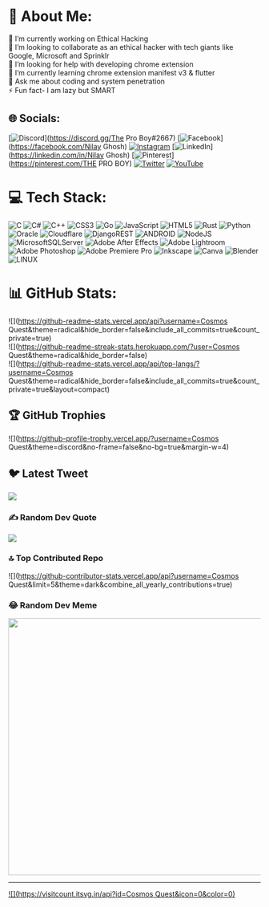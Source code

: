 # 💫 About Me:
🔭 I’m currently working on Ethical Hacking<br>👯 I’m looking to collaborate as an ethical hacker with tech giants like Google, Microsoft and Sprinklr <br>🤝 I’m looking for help with developing chrome extension<br>🌱 I’m currently learning chrome extension manifest v3 & flutter<br>💬 Ask me about coding and system penetration<br>⚡ Fun fact- I am lazy but SMART


## 🌐 Socials:
[![Discord](https://img.shields.io/badge/Discord-%237289DA.svg?logo=discord&logoColor=white)](https://discord.gg/The Pro Boy#2667) [![Facebook](https://img.shields.io/badge/Facebook-%231877F2.svg?logo=Facebook&logoColor=white)](https://facebook.com/Nilay Ghosh) [![Instagram](https://img.shields.io/badge/Instagram-%23E4405F.svg?logo=Instagram&logoColor=white)](https://instagram.com/your.proboy123) [![LinkedIn](https://img.shields.io/badge/LinkedIn-%230077B5.svg?logo=linkedin&logoColor=white)](https://linkedin.com/in/Nilay Ghosh) [![Pinterest](https://img.shields.io/badge/Pinterest-%23E60023.svg?logo=Pinterest&logoColor=white)](https://pinterest.com/THE PRO BOY) [![Twitter](https://img.shields.io/badge/Twitter-%231DA1F2.svg?logo=Twitter&logoColor=white)](https://twitter.com/Nilay241102) [![YouTube](https://img.shields.io/badge/YouTube-%23FF0000.svg?logo=YouTube&logoColor=white)](https://youtube.com/@theproboy2549) 

# 💻 Tech Stack:
![C](https://img.shields.io/badge/c-%2300599C.svg?style=for-the-badge&logo=c&logoColor=white) ![C#](https://img.shields.io/badge/c%23-%23239120.svg?style=for-the-badge&logo=c-sharp&logoColor=white) ![C++](https://img.shields.io/badge/c++-%2300599C.svg?style=for-the-badge&logo=c%2B%2B&logoColor=white) ![CSS3](https://img.shields.io/badge/css3-%231572B6.svg?style=for-the-badge&logo=css3&logoColor=white) ![Go](https://img.shields.io/badge/go-%2300ADD8.svg?style=for-the-badge&logo=go&logoColor=white) ![JavaScript](https://img.shields.io/badge/javascript-%23323330.svg?style=for-the-badge&logo=javascript&logoColor=%23F7DF1E) ![HTML5](https://img.shields.io/badge/html5-%23E34F26.svg?style=for-the-badge&logo=html5&logoColor=white) ![Rust](https://img.shields.io/badge/rust-%23000000.svg?style=for-the-badge&logo=rust&logoColor=white) ![Python](https://img.shields.io/badge/python-3670A0?style=for-the-badge&logo=python&logoColor=ffdd54) ![Oracle](https://img.shields.io/badge/Oracle-F80000?style=for-the-badge&logo=oracle&logoColor=white) ![Cloudflare](https://img.shields.io/badge/Cloudflare-F38020?style=for-the-badge&logo=Cloudflare&logoColor=white) ![DjangoREST](https://img.shields.io/badge/DJANGO-REST-ff1709?style=for-the-badge&logo=django&logoColor=white&color=ff1709&labelColor=gray) ![ANDROID](https://img.shields.io/badge/android-%2320232a.svg?style=for-the-badge&logo=android&logoColor=%a4c639) ![NodeJS](https://img.shields.io/badge/node.js-6DA55F?style=for-the-badge&logo=node.js&logoColor=white) ![MicrosoftSQLServer](https://img.shields.io/badge/Microsoft%20SQL%20Sever-CC2927?style=for-the-badge&logo=microsoft%20sql%20server&logoColor=white) ![Adobe After Effects](https://img.shields.io/badge/Adobe%20After%20Effects-9999FF.svg?style=for-the-badge&logo=Adobe%20After%20Effects&logoColor=white) ![Adobe Lightroom](https://img.shields.io/badge/Adobe%20Lightroom-31A8FF.svg?style=for-the-badge&logo=Adobe%20Lightroom&logoColor=white) ![Adobe Photoshop](https://img.shields.io/badge/adobephotoshop-%2331A8FF.svg?style=for-the-badge&logo=adobephotoshop&logoColor=white) ![Adobe Premiere Pro](https://img.shields.io/badge/Adobe%20Premiere%20Pro-9999FF.svg?style=for-the-badge&logo=Adobe%20Premiere%20Pro&logoColor=white) ![Inkscape](https://img.shields.io/badge/Inkscape-e0e0e0?style=for-the-badge&logo=inkscape&logoColor=080A13) ![Canva](https://img.shields.io/badge/Canva-%2300C4CC.svg?style=for-the-badge&logo=Canva&logoColor=white) ![Blender](https://img.shields.io/badge/blender-%23F5792A.svg?style=for-the-badge&logo=blender&logoColor=white) ![LINUX](https://img.shields.io/badge/Linux-FCC624?style=for-the-badge&logo=linux&logoColor=black)
# 📊 GitHub Stats:
![](https://github-readme-stats.vercel.app/api?username=Cosmos Quest&theme=radical&hide_border=false&include_all_commits=true&count_private=true)<br/>
![](https://github-readme-streak-stats.herokuapp.com/?user=Cosmos Quest&theme=radical&hide_border=false)<br/>
![](https://github-readme-stats.vercel.app/api/top-langs/?username=Cosmos Quest&theme=radical&hide_border=false&include_all_commits=true&count_private=true&layout=compact)

## 🏆 GitHub Trophies
![](https://github-profile-trophy.vercel.app/?username=Cosmos Quest&theme=discord&no-frame=false&no-bg=true&margin-w=4)

## 🐦 Latest Tweet
[![](https://gtce.itsvg.in/api?username=Nilay241102)](https://github.com/VishwaGauravIn/github-twitter-card-embed)

### ✍️ Random Dev Quote
![](https://quotes-github-readme.vercel.app/api?type=horizontal&theme=radical)

### 🔝 Top Contributed Repo
![](https://github-contributor-stats.vercel.app/api?username=Cosmos Quest&limit=5&theme=dark&combine_all_yearly_contributions=true)

### 😂 Random Dev Meme
<img src="https://rm.up.railway.app/" width="512px"/>

---
[![](https://visitcount.itsvg.in/api?id=Cosmos Quest&icon=0&color=0)](https://visitcount.itsvg.in)

<!-- Proudly created with GPRM ( https://gprm.itsvg.in ) -->

